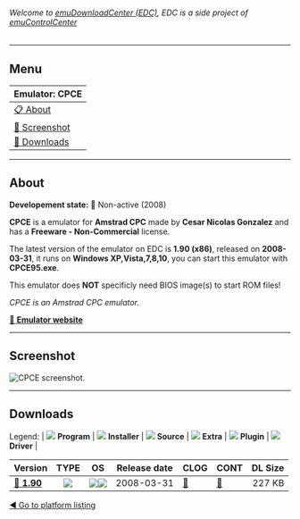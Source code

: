###### Welcome to [emuDownloadCenter (EDC)](https://github.com/PhoenixInteractiveNL/emuDownloadCenter/wiki/), EDC is a side project of [emuControlCenter](https://github.com/PhoenixInteractiveNL/emuControlCenter/wiki/)
***
## Menu
| **Emulator: CPCE** |
|:---------|
| [:clipboard: About](#about) |
| [:sunrise: Screenshot](#screenshot) |
| [:floppy_disk: Downloads](#downloads) |
***
## About
**Developement state:** :red_circle: Non-active (2008)

**CPCE** is a emulator for **Amstrad CPC** made by **Cesar Nicolas Gonzalez** and has a **Freeware - Non-Commercial** license.

The latest version of the emulator on EDC is **1.90 (x86)**, released on **2008-03-31**, it runs on **Windows XP,Vista,7,8,10**, you can start this emulator with **CPCE95.exe**.

This emulator does **NOT** specificly need BIOS image(s) to start ROM files!

_CPCE is an Amstrad CPC emulator._

[:link: **Emulator website**](http://cpce.emuunlim.com/)
***
## Screenshot
![](https://raw.githubusercontent.com/PhoenixInteractiveNL/emuDownloadCenter/master/hooks/cpce/emulator_screen_01.jpg "CPCE screenshot.")
***
## Downloads
Legend:
| ![](https://raw.githubusercontent.com/wiki/PhoenixInteractiveNL/emuDownloadCenter/images_misc/icon_program_24.png) **Program** | 
![](https://raw.githubusercontent.com/wiki/PhoenixInteractiveNL/emuDownloadCenter/images_misc/icon_installer_24.png) **Installer** | 
![](https://raw.githubusercontent.com/wiki/PhoenixInteractiveNL/emuDownloadCenter/images_misc/icon_source_code_24.png) **Source** | 
![](https://raw.githubusercontent.com/wiki/PhoenixInteractiveNL/emuDownloadCenter/images_misc/icon_extra_24.png) **Extra** | 
![](https://raw.githubusercontent.com/wiki/PhoenixInteractiveNL/emuDownloadCenter/images_misc/icon_plugin_24.png) **Plugin** | 
![](https://raw.githubusercontent.com/wiki/PhoenixInteractiveNL/emuDownloadCenter/images_misc/icon_driver_24.png) **Driver** | 
 
| Version  | TYPE | OS | Release date  | CLOG | CONT | DL Size  |
|:---------|:----:|:--:|:-------------:|:-----|:-----|---------:|
| [:floppy_disk: **1.90**](https://github.com/PhoenixInteractiveNL/edc-repo0002/raw/master/cpce/1.90.7z) | ![](https://raw.githubusercontent.com/wiki/PhoenixInteractiveNL/emuDownloadCenter/images_misc/icon_program_24.png) | ![](https://raw.githubusercontent.com/wiki/PhoenixInteractiveNL/emuDownloadCenter/images_misc/logo_windows_24.png)![](https://raw.githubusercontent.com/wiki/PhoenixInteractiveNL/emuDownloadCenter/images_misc/icon_32-bit_24.png) | 2008-03-31 | [:page_facing_up:](https://github.com/PhoenixInteractiveNL/edc-repo0002/blob/master/cpce/1.90_changelog.txt) | [:mag_right:](https://github.com/PhoenixInteractiveNL/edc-repo0002/blob/master/cpce/1.90_contents.txt) | 227 KB |

[:arrow_backward: Go to platform listing](https://github.com/PhoenixInteractiveNL/emuDownloadCenter/wiki/EDC-Platform-List)
